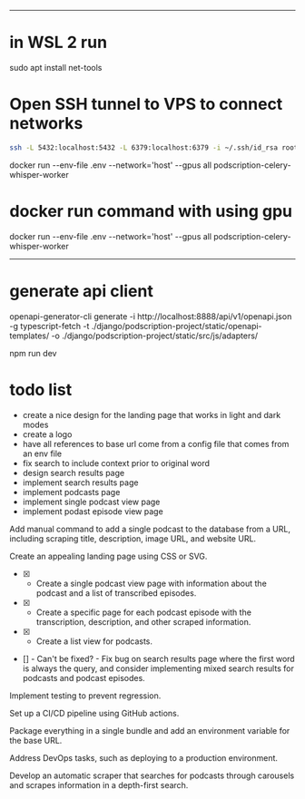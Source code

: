 
---

# in WSL 2 run

sudo apt install net-tools


# Open SSH tunnel to VPS to connect networks

```bash
ssh -L 5432:localhost:5432 -L 6379:localhost:6379 -i ~/.ssh/id_rsa root@66.175.236.89
```


docker run --env-file .env --network='host' --gpus all podscription-celery-whisper-worker

# docker run command with using gpu
    
docker run --env-file .env --network='host' --gpus all podscription-celery-whisper-worker

--- 

# generate api client
openapi-generator-cli generate -i http://localhost:8888/api/v1/openapi.json -g typescript-fetch -t ./django/podscription-project/static/openapi-templates/ -o ./django/podscription-project/static/src/js/adapters/





npm run dev



# todo list
- create a nice design for the landing page that works in light and dark modes
- create a logo
- have all references to base url come from a config file that comes from an env file
- fix search to include context prior to original word
- design search results page
- implement search results page
- implement podcasts page
- implement single podcast view page
- implement podast episode view page


    
Add manual command to add a single podcast to the database from a URL, including scraping title, description, image URL, and website URL.


Create an appealing landing page using CSS or SVG.

- [x] - Create a single podcast view page with information about the podcast and a list of transcribed episodes.

- [x] - Create a specific page for each podcast episode with the transcription, description, and other scraped information.

- [x] - Create a list view for podcasts.

- [] - Can't be fixed? - Fix bug on search results page where the first word is always the query, and consider implementing mixed search results for podcasts and podcast episodes.

Implement testing to prevent regression.

Set up a CI/CD pipeline using GitHub actions.

Package everything in a single bundle and add an environment variable for the base URL.

Address DevOps tasks, such as deploying to a production environment.

Develop an automatic scraper that searches for podcasts through carousels and scrapes information in a depth-first search.


